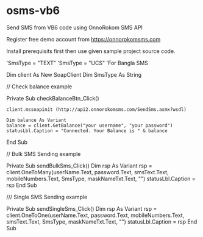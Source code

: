 # osms-vb6
Send SMS from VB6 code using OnnoRokom SMS API

Register free demo account from https://onnorokomsms.com

Install prerequisits first then use given sample project source code.

'SmsType = "TEXT"
'SmsType = "UCS" 'For Bangla SMS

Dim client As New SoapClient
Dim SmsType As String

// Check balance example

Private Sub checkBalanceBtn_Click()

    client.mssoapinit (http://api2.onnorokomsms.com/SendSms.asmx?wsdl)
    
    Dim balance As Variant
    balance = client.GetBalance("your username", "your password")
    statusLbl.Caption = "Connected. Your Balance is " & balance
    
End Sub

// Bulk SMS Sending example

Private Sub sendBulkSms_Click()
Dim rsp As Variant
    rsp = client.OneToMany(userName.Text, password.Text, smsText.Text, mobileNumbers.Text, SmsType, maskNameTxt.Text, "")
    statusLbl.Caption = rsp
End Sub

/// Single SMS Sending example

Private Sub sendSingleSms_Click()
    Dim rsp As Variant
    rsp = client.OneToOne(userName.Text, password.Text, mobileNumbers.Text, smsText.Text, SmsType, maskNameTxt.Text, "")
    statusLbl.Caption = rsp
End Sub



